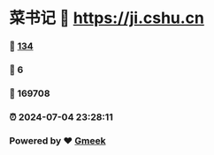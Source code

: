 # 菜书记 :link: https://ji.cshu.cn 
### :page_facing_up: [134](https://ji.cshu.cn/tag.html) 
### :speech_balloon: 6 
### :hibiscus: 169708 
### :alarm_clock: 2024-07-04 23:28:11 
### Powered by :heart: [Gmeek](https://github.com/Meekdai/Gmeek)
